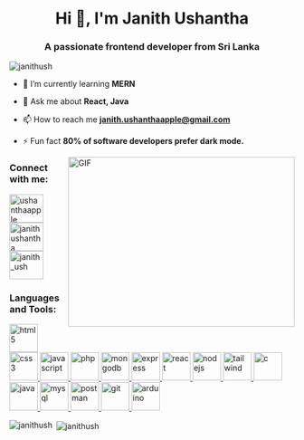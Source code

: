 <h1 align="center">Hi 👋, I'm Janith Ushantha</h1>
<h3 align="center">A passionate frontend developer from Sri Lanka</h3>

<p align="left">
  <img
    src="https://komarev.com/ghpvc/?username=janithush&label=Profile%20views&color=0e75b6&style=flat"
    alt="janithush"
  />
</p>

- 🌱 I’m currently learning **MERN**
-  💬 Ask me about **React, Java**
-  📫 How to reach me **janith.ushanthaapple@gmail.com**
- ⚡ Fun fact **80% of software developers prefer dark mode.**

  <img align="right" top="500" height="300" width="400" alt="GIF" src="https://media.giphy.com/media/SWoSkN6DxTszqIKEqv/giphy.gif">

<h3 align="left">Connect with me:</h3>
<p align="left">
  <a href="https://twitter.com/ushanthaapple" target="blank"
    ><img
      align="center"
      src="https://github.com/Scar1109/skill-icons/blob/main/icons/Twitter.svg"
      alt="ushanthaapple"
      height="50"
      width="60"
  /></a>
  <a href="https://linkedin.com/in/janithushantha" target="blank"
    ><img
      align="center"
      src="https://github.com/Scar1109/skill-icons/blob/main/icons/LinkedIn.svg"
      alt="janith ushantha"
      height="50"
      width="60"
  /></a>
  <a href="https://instagram.com/janith_ush" target="blank"
    ><img
      align="center"
      src="https://github.com/Scar1109/skill-icons/blob/main/icons/Instagram.svg"
      alt="janith_ush"
      height="50"
      width="60"
  /></a>
</p>

<h3 align="left">Languages and Tools:</h3>
<p align="left">
    <a href="https://www.w3.org/html/" target="_blank" rel="noreferrer">
        <img
          src="https://github.com/Scar1109/skill-icons/blob/main/icons/HTML.svg"
          alt="html5"
          width="50"
          height="50"
        />
      </a>
      <a href="https://www.w3schools.com/css/" target="_blank" rel="noreferrer">
        <img
          src="https://github.com/Scar1109/skill-icons/blob/main/icons/CSS.svg"
          alt="css3"
          width="50"
          height="50"
        />
      </a>
      <a
      href="https://developer.mozilla.org/en-US/docs/Web/JavaScript"
      target="_blank"
      rel="noreferrer"
    >
      <img
        src="https://github.com/Scar1109/skill-icons/blob/main/icons/JavaScript.svg"
        alt="javascript"
        width="50"
        height="50"
      />
    </a>
    <a href="https://www.php.net" target="_blank" rel="noreferrer">
        <img
          src="https://github.com/Scar1109/skill-icons/blob/main/icons/PHP-Light.svg"
          alt="php"
          width="50"
          height="50"
        />
      </a>
    <a href="https://www.mongodb.com/" target="_blank" rel="noreferrer">
        <img
          src="https://github.com/Scar1109/skill-icons/blob/main/icons/MongoDB.svg"
          alt="mongodb"
          width="50"
          height="50"
        />
      </a>
      <a href="https://expressjs.com" target="_blank" rel="noreferrer">
        <img
          src="https://github.com/Scar1109/skill-icons/blob/main/icons/ExpressJS-Light.svg"
          alt="express"
          width="50"
          height="50"
        />
      </a>
      <a href="https://reactjs.org/" target="_blank" rel="noreferrer">
        <img
          src="https://github.com/Scar1109/skill-icons/blob/main/icons/React-Light.svg"
          alt="react"
          width="50"
          height="50"
        />
      </a>
      <a href="https://nodejs.org" target="_blank" rel="noreferrer">
        <img
          src="https://github.com/Scar1109/skill-icons/blob/main/icons/NodeJS-Light.svg"
          alt="nodejs"
          width="50"
          height="50"
        />
      </a>
      <a href="https://tailwindcss.com/" target="_blank" rel="noreferrer">
        <img
          src="https://github.com/Scar1109/skill-icons/blob/main/icons/TailwindCSS-Light.svg"
          alt="tailwind"
          width="50"
          height="50"
        />
      </a>
      <a href="https://www.cprogramming.com/" target="_blank" rel="noreferrer">
        <img
          src="https://github.com/Scar1109/skill-icons/blob/main/icons/C.svg"
          alt="c"
          width="50"
          height="50"
        />
      </a>
      <a href="https://www.java.com" target="_blank" rel="noreferrer">
        <img
          src="https://github.com/Scar1109/skill-icons/blob/main/icons/Java-Light.svg"
          alt="java"
          width="50"
          height="50"
        />
      </a>
      <a href="https://www.mysql.com/" target="_blank" rel="noreferrer">
        <img
          src="https://github.com/Scar1109/skill-icons/blob/main/icons/MySQL-Light.svg"
          alt="mysql"
          width="50"
          height="50"
        />
      </a>
      <a href="https://postman.com" target="_blank" rel="noreferrer">
        <img
          src="https://github.com/Scar1109/skill-icons/blob/main/icons/Postman.svg"
          alt="postman"
          width="50"
          height="50"
        />
      </a>
      <a href="https://git-scm.com/" target="_blank" rel="noreferrer">
        <img
          src="https://github.com/Scar1109/skill-icons/blob/main/icons/Git.svg"
          alt="git"
          width="50"
          height="50"
        />
      </a>
  <a href="https://www.arduino.cc/" target="_blank" rel="noreferrer">
    <img
      src="https://github.com/Scar1109/skill-icons/blob/main/icons/Arduino.svg"
      alt="arduino"
      width="50"
      height="50"
    />
  </a>
</p>

<p>
  <img
    align="left"
    src="https://github-readme-stats.vercel.app/api/top-langs?username=janithush&show_icons=true&locale=en&layout=compact"
    alt="janithush"
  />
</p>

<p>
  &nbsp;<img
    align="center"
    src="https://github-readme-stats.vercel.app/api?username=janithush&show_icons=true&locale=en"
    alt="janithush"
  />
</p>

